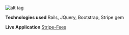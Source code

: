 ![alt tag](http://git-e-up.github.io/img/stripe.png)

**Technologies used**
Rails,
JQuery,
Bootstrap,
Stripe gem

**Live Application**
<a href="https://stripe-fees.herokuapp.com/" target="_blank">Stripe-Fees</a>


<!--This README would normally document whatever steps are necessary to get the-->
<!--application up and running.-->

<!--Things you may want to cover:-->

<!--* Ruby version-->

<!--* System dependencies-->

<!--* Configuration-->

<!--* Database creation-->

<!--* Database initialization-->

<!--* How to run the test suite-->

<!--* Services (job queues, cache servers, search engines, etc.)-->

<!--* Deployment instructions-->

<!--* ...-->


<!--Please feel free to use a different markup language if you do not plan to run-->
<!--<tt>rake doc:app</tt>.-->
